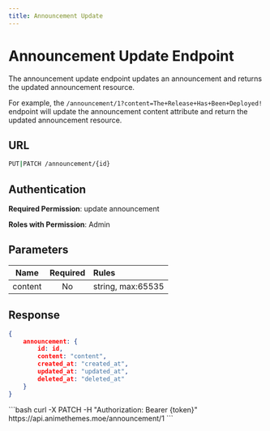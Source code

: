 ```yaml
---
title: Announcement Update
---
```


<Block>

# Announcement Update Endpoint

The announcement update endpoint updates an announcement and returns the updated announcement resource.

For example, the `/announcement/1?content=The+Release+Has+Been+Deployed!` endpoint will update the announcement content attribute and return the updated announcement resource.

## URL

```sh
PUT|PATCH /announcement/{id}
```

## Authentication

**Required Permission**: update announcement

**Roles with Permission**: Admin

## Parameters

| Name    | Required | Rules             |
| :-----: | :------: | :---------------- |
| content | No       | string, max:65535 |

## Response

```json
{
    announcement: {
        id: id,
        content: "content",
        created_at: "created_at",
        updated_at: "updated_at",
        deleted_at: "deleted_at"
    }
}
```

<Example>

<CURL>
```bash
curl -X PATCH -H "Authorization: Bearer {token}" https://api.animethemes.moe/announcement/1
```
</CURL>

</Example>

</Block>